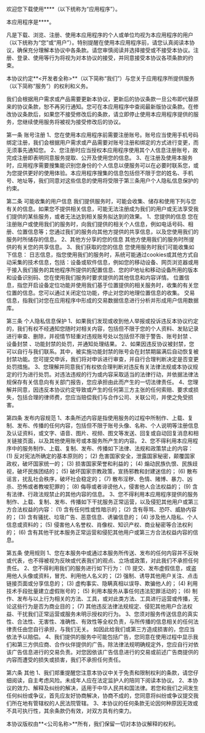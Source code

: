 欢迎您下载使用**<app name>**（以下统称为“应用程序”）。

本应用程序是**<app description>**。

凡是下载、浏览、注册、使用本应用程序的个人或单位均视为本应用程序的用户（以下统称为“您”或“用户”）。特别提醒在使用本应用程序前，请您认真阅读本协议，确保充分理解本协议中各条款。请您审慎阅读并选择接受或不接受本协议。注册、登录、使用等行为将视为对本协议的接受，并同意接受本协议各项条款的约束。

本协议约定**<开发者全称>**（以下简称“我们”）与您关于应用程序所提供服务（以下简称“服务”）的权利和义务。

我们会根据用户需求或产品需要更新本协议，更新后的协议条款一旦公布即代替原来的协议条款，恕不再另行通知。您可在本应用程序中查阅最新版协议条款。在修改协议条款后，如果您不接受修改后的条款，请立即停止使用本应用程序提供的服务，您继续使用服务将被视为接受修改后的协议。

第一条 账号注册
1、您在使用本应用程序前需要注册账号。账号应当使用手机号码绑定注册，我们会根据用户需求或产品需要对账号注册和绑定的方式进行变更，而无须事先通知您。 
2、您注册时应当授权本应用程序使用其个人信息注册账号，故完成注册即表明同意服务提取、公开及使用您的信息。 
3、在注册及使用本服务时，应用程序需要搜集能识别您身份的个人信息以便服务可以在必要时联系您，或为您提供更好的使用体验。本应用程序搜集的信息包括但不限于您的姓名、手机号、地址等，我们同意对这些信息的使用将受限于第三条用户个人隐私信息保护的约束。 

第二条 可能收集的用户信息
我们提供服务时，可能会收集、储存和使用下列与您有关的信息。如果您不提供相关信息，可能无法注册成为我们的用户或无法享受我们提供的某些服务，或者无法达到相关服务拟达到的效果。
1、您提供的信息
您在注册账户或使用我们的服务时，向我们提供的相关个人信息，例如电话号码、相册、位置信息等；您通过我们的服务向其他方提供的共享信息，以及您使用我们的服务时所储存的信息。
2、其他方分享的您的信息
其他方使用我们的服务时所提供的有关您的共享信息。
3、我们获取的您的信息
您使用服务时我们可能收集如下信息：
日志信息，指您使用我们的服务时，系统可能通过cookies或其他方式自动采集的技术信息，包括：设备或软件信息，例如您的移动设备、网页浏览器或用于接入我们服务的其他程序所提供的配置信息、您的IP地址和移动设备所用的版本和设备识别码、您在使用我们服务时要求提供的其他信息和内容详情。
位置信息，指您开启设备定位功能并使用我们基于位置提供的相关服务时，收集的有关您位置的信息。您可以通过关闭定位功能，停止对您的地理位置信息的收集。
交易信息，指我们对您在应用程序中形成的交易数据信息进行分析并形成用户信用数据库。

第三条 个人隐私信息保护
1、如果我们发现或收到他人举报或投诉违反本协议约定的，我们有权不经通知您随时对相关内容，包括但不限于您的个人资料、发贴记录进行审查、删除，并视情节轻重对违规账号处以包括但不限于警告、账号封禁 、设备封禁 、功能封禁的处罚，并通知处理结果。 
2、如果因违反协议被封禁，您可以自行与我们联系。其中，被实施功能封禁的账号会在封禁期届满后自动恢复被封禁功能。您可提交申诉，我们将对申诉进行审查，并自行合理判断决定是否变更处罚措施。 
3、您理解并同意我们有权依合理判断对违反有关法律法规或本协议规定的行为进行处罚。对违法违规的行为或内容采取适当的法律行动，并依据法律法规保存有关信息向有关部门报告，您应承担由此而产生的一切法律责任。 
4、您理解并同意，因违反本协议约定导致或产生的任何第三方主张的任何索赔、要求或损失，包括合理的律师费，您应当赔偿我们与合作公司、关联公司，并使之免受损害。 

第四条 发布内容规范
1、本条所述内容是指使用服务的过程中所制作、上载、复制、发布、传播的任何内容，包括但不限于账号头像、名称、个人说明等注册信息及认证资料，或文字、语音、图片、视频、图文等发送、回复或自动回复消息和相关链接页面，以及其他使用账号或本服务所产生的内容。 
2、您不得利用本应用程序中的服务制作、上载、复制、发布、传播如下法律、法规和政策禁止的内容： 
(1) 反对宪法所确定的基本原则的； 
(2) 危害国家安全，泄露国家秘密，颠覆国家政权，破坏国家统一的； 
(3) 损害国家荣誉和利益的； 
(4) 煽动民族仇恨、民族歧视，破坏民族团结的； 
(5) 破坏国家宗教政策，宣扬邪教和封建迷信的； 
(6) 散布谣言，扰乱社会秩序，破坏社会稳定的； 
(7) 散布淫秽、色情、赌博、暴力、凶杀、恐怖或者教唆犯罪的； 
(8) 侮辱或者诽谤他人，侵害他人合法权益的； 
(9) 含有法律、行政法规禁止的其他内容的信息。 
3、您不得利用本应用程序提供的服务制作、上载、复制、发布、传播如下干扰服务正常运营，以及侵犯其他用户或第三方合法权益的内容： 
(1) 含有任何性或性暗示的； 
(2) 含有辱骂、恐吓、威胁内容的； 
(3) 含有骚扰、垃圾广告、恶意信息、诱骗信息的； 
(4) 涉及他人隐私、个人信息或资料的； 
(5) 侵害他人名誉权、肖像权、知识产权、商业秘密等合法权利的； 
(6) 含有其他干扰本服务正常运营和侵犯其他用户或第三方合法权益内容的信息。 

第五条 使用规则
1、您在本服务中或通过本服务所传送、发布的任何内容并不反映或代表，也不得被视为反映或代表我们的观点、立场或政策，对此我们不承担任何责任。 
2、您不得利用我们的服务进行如下行为： 
(1) 提交、发布虚假信息，或盗用他人头像或资料，冒充、利用他人名义的；
(2) 强制、诱导其他用户关注、点击链接页面或分享信息的； 
(3) 虚构事实、隐瞒真相以误导、欺骗他人的； 
(4) 利用技术手段批量建立虚假账号的； 
(5) 利用本服务从事任何违法犯罪活动的； 
(6) 制作、发布与以上行为相关的方法、工具，或对此类方法、工具进行运营或传播，无论这些行为是否为商业目的； 
(7) 其他违反法律法规规定、侵犯其他用户合法权益、干扰我们正常运营或服务未明示授权的行为。 
3、您须对服务传送信息的真实性、合法性、无害性、准确性、有效性等全权负责，与所传播的信息相关的任何法律责任由您自行承担，与我们无关。 
如因此给我们或第三方造成损害的，您应当依法予以赔偿。 
4、我们提供的服务中可能包括广告，您同意在使用过程中显示我们和第三方供应商、合作伙伴提供的广告。除法律法规明确规定外，您应自行对依该广告信息进行的交易负责。对您因依该广告信息进行的交易或前述广告商提供的内容而遭受的损失或损害，我们不承担任何责任。 

第六条 其他
1、我们郑重提醒您注意本协议中关于免责和限制权利的条款，请您仔细阅读，自主考虑风险。未成年人应在法定监护人的陪同下阅读本协议。 
2、本协议的效力、解释及纠纷的解决，适用于中华人民共和国法律。若您和我们之间发生任何纠纷或争议，首先应友好协商解决，协商不成的，您同意将纠纷或争议提交我们所在地有管辖权的人民法院管辖。 
3、本协议的任何条款无论因何种原因无效或不具可执行性，其余条款仍有效，对双方具有约束力。

本协议版权由**<公司名称>**所有，我们保留一切对本协议解释的权利。